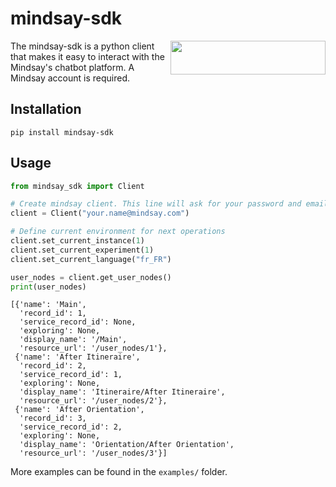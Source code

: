 # mindsay-sdk

<img src="https://www.mindsay.com/wp-content/uploads/2019/09/Mindsay-Logo.png" align="right" width="248" height="54">

The mindsay-sdk is a python client that makes it easy to interact with the Mindsay's chatbot platform.
A Mindsay account is required.

## Installation
`pip install mindsay-sdk`

## Usage
```python
from mindsay_sdk import Client

# Create mindsay client. This line will ask for your password and email code.
client = Client("your.name@mindsay.com")

# Define current environment for next operations
client.set_current_instance(1)
client.set_current_experiment(1)
client.set_current_language("fr_FR")

user_nodes = client.get_user_nodes()
print(user_nodes)
```
```
[{'name': 'Main',
  'record_id': 1,
  'service_record_id': None,
  'exploring': None,
  'display_name': '/Main',
  'resource_url': '/user_nodes/1'},
 {'name': 'After Itineraire',
  'record_id': 2,
  'service_record_id': 1,
  'exploring': None,
  'display_name': 'Itineraire/After Itineraire',
  'resource_url': '/user_nodes/2'},
 {'name': 'After Orientation',
  'record_id': 3,
  'service_record_id': 2,
  'exploring': None,
  'display_name': 'Orientation/After Orientation',
  'resource_url': '/user_nodes/3'}]
```
More examples can be found in the `examples/` folder.
